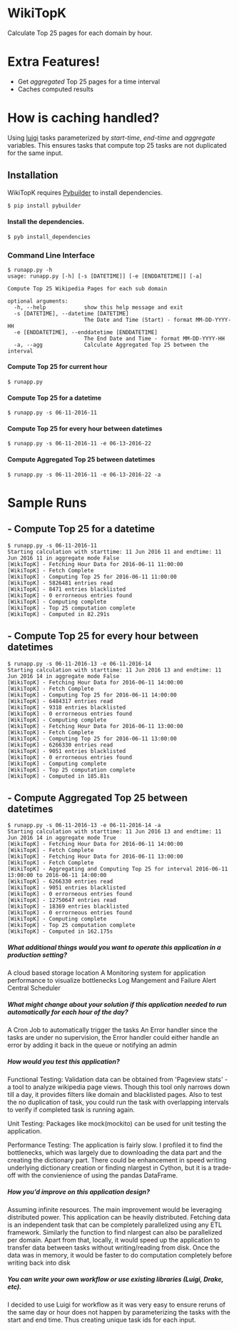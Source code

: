 # WikiTopK


Calculate Top 25 pages for each domain by hour. 

# Extra Features!

  - Get *aggregated* Top 25 pages for a time interval
  - Caches computed results


# How is caching handled?
Using [luigi](https://luigi.readthedocs.io/en/stable/) tasks parameterized by *start-time*, *end-time* and *aggregate* variables. 
This ensures tasks that compute top 25 tasks are not duplicated for the same input. 

## Installation

WikiTopK requires [Pybuilder](http://pybuilder.github.io/documentation/installation.html#.Wri4g4jwbIU) to install dependencies.

```sh
$ pip install pybuilder
```

#### Install the dependencies.

```sh
$ pyb install_dependencies
```

### Command Line Interface
```
$ runapp.py -h
usage: runapp.py [-h] [-s [DATETIME]] [-e [ENDDATETIME]] [-a]

Compute Top 25 Wikipedia Pages for each sub domain

optional arguments:
  -h, --help            show this help message and exit
  -s [DATETIME], --datetime [DATETIME]
                        The Date and Time (Start) - format MM-DD-YYYY-HH
  -e [ENDDATETIME], --enddatetime [ENDDATETIME]
                        The End Date and Time - format MM-DD-YYYY-HH
  -a, --agg             Calculate Aggregated Top 25 between the interval

```
#### Compute Top 25 for current hour
```
$ runapp.py
```

#### Compute Top 25 for a datetime
```
$ runapp.py -s 06-11-2016-11 
```

#### Compute Top 25 for every hour between datetimes
```
$ runapp.py -s 06-11-2016-11 -e 06-13-2016-22
```

#### Compute Aggregated Top 25 between datetimes
```
$ runapp.py -s 06-11-2016-11 -e 06-13-2016-22 -a
```



# Sample Runs

## - Compute Top 25 for a datetime
```
$ runapp.py -s 06-11-2016-11
Starting calculation with starttime: 11 Jun 2016 11 and endtime: 11 Jun 2016 11 in aggregate mode False
[WikiTopK] - Fetching Hour Data for 2016-06-11 11:00:00
[WikiTopK] - Fetch Complete
[WikiTopK] - Computing Top 25 for 2016-06-11 11:00:00
[WikiTopK] - 5826481 entries read
[WikiTopK] - 8471 entries blacklisted
[WikiTopK] - 0 errorneous entries found
[WikiTopK] - Computing complete
[WikiTopK] - Top 25 computation complete
[WikiTopK] - Computed in 82.291s
```

## - Compute Top 25 for every hour between datetimes
```
$ runapp.py -s 06-11-2016-13 -e 06-11-2016-14
Starting calculation with starttime: 11 Jun 2016 13 and endtime: 11 Jun 2016 14 in aggregate mode False
[WikiTopK] - Fetching Hour Data for 2016-06-11 14:00:00
[WikiTopK] - Fetch Complete
[WikiTopK] - Computing Top 25 for 2016-06-11 14:00:00
[WikiTopK] - 6484317 entries read
[WikiTopK] - 9318 entries blacklisted
[WikiTopK] - 0 errorneous entries found
[WikiTopK] - Computing complete
[WikiTopK] - Fetching Hour Data for 2016-06-11 13:00:00
[WikiTopK] - Fetch Complete
[WikiTopK] - Computing Top 25 for 2016-06-11 13:00:00
[WikiTopK] - 6266330 entries read
[WikiTopK] - 9051 entries blacklisted
[WikiTopK] - 0 errorneous entries found
[WikiTopK] - Computing complete
[WikiTopK] - Top 25 computation complete
[WikiTopK] - Computed in 185.81s
```

## - Compute Aggregated Top 25 between datetimes
```
$ runapp.py -s 06-11-2016-13 -e 06-11-2016-14 -a
Starting calculation with starttime: 11 Jun 2016 13 and endtime: 11 Jun 2016 14 in aggregate mode True
[WikiTopK] - Fetching Hour Data for 2016-06-11 14:00:00
[WikiTopK] - Fetch Complete
[WikiTopK] - Fetching Hour Data for 2016-06-11 13:00:00
[WikiTopK] - Fetch Complete
[WikiTopK] - Aggregating and Computing Top 25 for interval 2016-06-11 13:00:00 to 2016-06-11 14:00:00
[WikiTopK] - 6266330 entries read
[WikiTopK] - 9051 entries blacklisted
[WikiTopK] - 0 errorneous entries found
[WikiTopK] - 12750647 entries read
[WikiTopK] - 18369 entries blacklisted
[WikiTopK] - 0 errorneous entries found
[WikiTopK] - Computing complete
[WikiTopK] - Top 25 computation complete
[WikiTopK] - Computed in 162.175s
```

##### What additional things would you want to operate this application in a production setting?
A cloud based storage location
A Monitoring system for application performance  to visualize bottlenecks
Log Mangement and Failure Alert 
Central Scheduler 


##### What might change about your solution if this application needed to run automatically for each hour of the day?
A Cron Job to automatically trigger the tasks
An Error handler since the tasks are under no supervision, the Error handler could either handle an error by adding it back in the queue or notifying an admin


##### How would you test this application?


Functional Testing: Validation data can be obtained from 'Pageview stats' - a tool to  analyze wikipedia page views. Though this tool only narrows down till a day, it provides filters like domain and blacklisted  pages. Also to test the no duplication of task, you could run the task with overlapping intervals to verify if completed task is running again. 

Unit Testing: Packages like mock(mockito) can be used for unit testing the application.

Performance Testing: The application is fairly slow. I profiled it to find the bottlenecks, which was largely due to downloading the data part and the creating the dictionary part. There could be enhancement in speed writing underlying dictionary creation or finding nlargest in Cython, but it is a trade-off with the convienience of using the pandas DataFrame. 


##### How you’d improve on this application design?
Assuming infinite resources. The main improvement would be leveraging distributed power. This application can be heavily distributed. Fetching data is an independent task that can be completely parallelized using any ETL framework. Similarly the function to find nlargest can also be parallelized per domain. 
Apart from that, locally, it would speed up the application to transfer data between tasks without writing/reading from disk. Once the data was in memory, it would be faster to do computation completely before writing back into disk

##### You can write your own workflow or use existing libraries (Luigi, Drake, etc).
I decided to use Luigi for workflow as it was very easy to ensure reruns of the same day or hour does not happen by parameterizing the tasks with the start and end time. Thus creating unique task ids for each input. 


